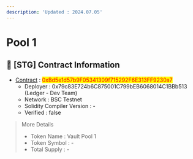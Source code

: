 ```yaml
---
description: 'Updated : 2024.07.05'
---
```


# Pool 1



## 📌 \[STG] Contract Information <a href="#stg-contract-information" id="stg-contract-information"></a>

* [Contract](https://testnet.bscscan.com/address/0xBd5e1d57b9F05341309f715292F6E313FF9230a7) : <mark style="color:red;">0xBd5e1d57b9F05341309f715292F6E313FF9230a7</mark>
  * Deployer : 0x79c83E724b6C875001C799bEB6068014C1BBb513 (Ledger - Dev Team)
  * Network : BSC Testnet
  * Solidity Compiler Version : -
  * Verified : false

> More Details
>
> * Token Name : Vault Pool 1
> * Token Symbol : -
> * Total Supply : -
